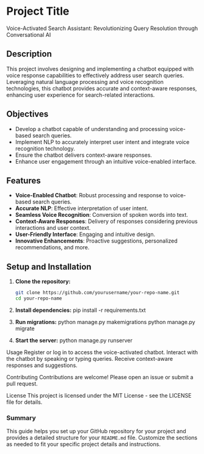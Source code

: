 # Project Title

Voice-Activated Search Assistant: Revolutionizing Query Resolution through Conversational AI

## Description

This project involves designing and implementing a chatbot equipped with voice response capabilities to effectively address user search queries. Leveraging natural language processing and voice recognition technologies, this chatbot provides accurate and context-aware responses, enhancing user experience for search-related interactions.

## Objectives

- Develop a chatbot capable of understanding and processing voice-based search queries.
- Implement NLP to accurately interpret user intent and integrate voice recognition technology.
- Ensure the chatbot delivers context-aware responses.
- Enhance user engagement through an intuitive voice-enabled interface.

## Features

- **Voice-Enabled Chatbot**: Robust processing and response to voice-based search queries.
- **Accurate NLP**: Effective interpretation of user intent.
- **Seamless Voice Recognition**: Conversion of spoken words into text.
- **Context-Aware Responses**: Delivery of responses considering previous interactions and user context.
- **User-Friendly Interface**: Engaging and intuitive design.
- **Innovative Enhancements**: Proactive suggestions, personalized recommendations, and more.

## Setup and Installation

1. **Clone the repository:**

   ```bash
   git clone https://github.com/yourusername/your-repo-name.git
   cd your-repo-name

2. **Install dependencies:**
pip install -r requirements.txt

3. **Run migrations:**
python manage.py makemigrations
python manage.py migrate

4. **Start the server:**
python manage.py runserver

Usage
Register or log in to access the voice-activated chatbot.
Interact with the chatbot by speaking or typing queries.
Receive context-aware responses and suggestions.

Contributing
Contributions are welcome! Please open an issue or submit a pull request.

License
This project is licensed under the MIT License - see the LICENSE file for details.


### Summary
This guide helps you set up your GitHub repository for your project and provides a detailed structure for your `README.md` file. Customize the sections as needed to fit your specific project details and instructions.
